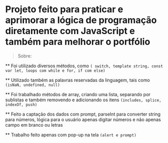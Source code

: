 
# Projeto feito para praticar e aprimorar a lógica de programação diretamente com JavaScript e também para melhorar o portfólio

>Sobre:


** Foi utilizado diversos métodos, como ```( switch, template string, const var let, loops com while e for, if com else) ```

** Utilizado também as palavras reservadas da linguagem, tais como ```(isNaN, undefined, null)```

** Foi trabalhado métodos de array, criando uma lista, separando por sublistas e também removendo e adicionando os itens ```(includes, splice, indexOf, push)```

** Feito a captação dos dados com prompt, parseInt para converter string para números, lógica para o usuário apenas digitar números e não apenas campo em branco ou letras

** Trabalho feito apenas com pop-up na tela ```(alert e prompt) ```
